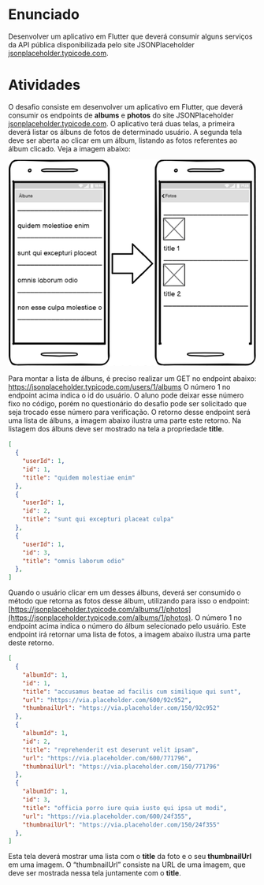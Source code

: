 # Enunciado

Desenvolver um aplicativo em Flutter que deverá consumir alguns serviços da API pública
disponibilizada pelo site JSONPlaceholder [jsonplaceholder.typicode.com](https://jsonplaceholder.typicode.com/).

# Atividades

O desafio consiste em desenvolver um aplicativo em Flutter, que deverá consumir os endpoints de __albums__ e __photos__ do site JSONPlaceholder [jsonplaceholder.typicode.com](https://jsonplaceholder.typicode.com/). O aplicativo terá duas telas, a primeira deverá listar os álbuns de fotos de determinado usuário. A segunda tela deve ser aberta ao clicar em um álbum, listando as fotos referentes ao álbum clicado. Veja a imagem abaixo:

![telinha](../../images/gallery/telonha.png)


Para montar a lista de álbuns, é preciso realizar um GET no endpoint abaixo: https://jsonplaceholder.typicode.com/users/1/albums O número 1 no endpoint acima indica o id do usuário. O aluno pode deixar esse número fixo no código, porém no questionário do desafio pode ser solicitado que seja trocado esse número para verificação. O retorno desse endpoint será uma lista de álbuns, a imagem abaixo ilustra uma parte este retorno. Na listagem dos álbuns deve ser mostrado na tela a propriedade __title__.

```json
[
  {
    "userId": 1,
    "id": 1,
    "title": "quidem molestiae enim"
  },
  {
    "userId": 1,
    "id": 2,
    "title": "sunt qui excepturi placeat culpa"
  },
  {
    "userId": 1,
    "id": 3,
    "title": "omnis laborum odio"
  },
]
```

Quando o usuário clicar em um desses álbuns, deverá ser consumido o método que retorna as fotos desse álbum, utilizando para isso o endpoint: [https://jsonplaceholder.typicode.com/albums/1/photos](https://jsonplaceholder.typicode.com/albums/1/photos). O número 1 no endpoint acima indica o número do álbum selecionado pelo usuário. Este endpoint irá retornar uma lista de fotos, a imagem abaixo ilustra uma parte deste retorno.

```json
[
  {
    "albumId": 1,
    "id": 1,
    "title": "accusamus beatae ad facilis cum similique qui sunt",
    "url": "https://via.placeholder.com/600/92c952",
    "thumbnailUrl": "https://via.placeholder.com/150/92c952"
  },
  {
    "albumId": 1,
    "id": 2,
    "title": "reprehenderit est deserunt velit ipsam",
    "url": "https://via.placeholder.com/600/771796",
    "thumbnailUrl": "https://via.placeholder.com/150/771796"
  },
  {
    "albumId": 1,
    "id": 3,
    "title": "officia porro iure quia iusto qui ipsa ut modi",
    "url": "https://via.placeholder.com/600/24f355",
    "thumbnailUrl": "https://via.placeholder.com/150/24f355"
  },
]
```

Esta tela deverá mostrar uma lista com o __title__ da foto e o seu __thumbnailUrl__ em uma imagem. O “thumbnailUrl” consiste na URL de uma imagem, que deve ser mostrada nessa tela juntamente com o __title__.